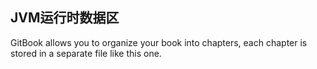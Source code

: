 ## JVM运行时数据区 #

GitBook allows you to organize your book into chapters, each chapter is stored in a separate file like this one.